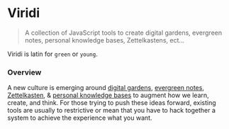 # Viridi

> A collection of JavaScript tools to create digital gardens, evergreen notes, personal knowledge bases, Zettelkastens, ect...

Viridi is latin for `green` or `young`.

### Overview

A new culture is emerging around [digital gardens](https://maggieappleton.com/garden-history), [evergreen notes](https://notes.andymatuschak.org/Evergreen_notes), [Zettelkasten](http://luhmann.surge.sh/communicating-with-slip-boxes), & [personal knowledge bases](https://en.wikipedia.org/wiki/Personal_knowledge_base) to augment how we learn, create, and think. For those trying to push these ideas forward, existing tools are usually to restrictive or mean that you have to hack together a system to achieve the experience what you want.
